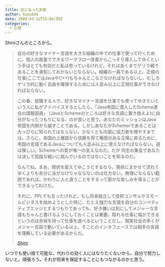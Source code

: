 ```yaml
---
title: 気になった文章
author: kazu634
date: 2008-03-12T15:04:05Z
categories:
  - 引用
---
```

<div class="section">
<p>
    Shiroさんのところから。
</p>

<blockquote title="Shiro" cite="http://practical-scheme.net/wiliki/wiliki.cgi?Shiro">
<p>
      自分の好きなマイナー言語を大きな組織の中での仕事で使って行くために、個人の裁量でできるワークフロー改善からこっそり導入してゆくという手はとても有効だと私は思っているけれど、それはあくまでゲリラ戦であることを承知しておかないとならない。組織の一員である以上、正規の仕事(ここではJavaやC++)もちゃんとこなさなければならないし、むしろゲリラ的に動く自由を確保するためには人並み以上に正規仕事ができなければならない。
</p>

<p>
      この春、就職する人で、好きなマイナー言語を仕事でも使ってゆきたいという人に私がアドバイスするとしたら、「Java帝国に潜入したScheme連合の諜報部員」 (JavaとSchemeのところは好きな言語に置き換えよ)に自分がなったつもりになる、のが良いと思う。あなたのミッションはJava帝国を内側から崩すことである。しかしあなたがSchemerであることは大っぴらに知られてはならない。少なくとも内部に協力者を増やすまでは。さらに、帝国の上層部から信頼を得て権限のある立場に昇るために、帝国の言語であるJavaについても人並み以上に使えなければならない。道は険しい。Schemeへの愛が唯一の支えなのだ。だが 同志の集会であなたは決して孤独な戦いに挑んでいるのではないことを知るのだ。
</p>

<p>
      なんてね。まあ、現状を変えてゆこうとするなら、現状にまかせて流れてゆくよりも余分に泳がなけりゃならないのは仕方ない。無理にならない範囲であれば、かわりに人と違うことをするって密かな楽しみを得ることができるってわけだ。
</p>

<p>
      それに、PPLでも言ったけれど、もし将来独立して技術コンサルやスモールビジネスを始めようとした時に、たとえ強力な言語を自分のコンペティティブエッジとするつもりであっても、好き嫌いは別にしてメジャーな言語もちゃんと書けるようにしておくことは重要。取れる仕事に幅ができるというのは余裕を持って仕事を選べるということだし、現実社会の多くがメジャー言語で動いている以上、そことのインタフェースでは相手の言語を理解している必要があるからだ。
</p>

<p>
<cite><a href="http://practical-scheme.net/wiliki/wiliki.cgi?Shiro" onclick="__gaTracker('send', 'event', 'outbound-article', 'http://practical-scheme.net/wiliki/wiliki.cgi?Shiro', 'Shiro');" target="_blank">Shiro</a></cite>
</p>
</blockquote>

<p>
    いつでも使い捨て可能な、代わりの効く人にはなりたくないから、自分で努力しないと。頑張ろう。それが将来を保証することにもつながるのかと思う。
</p>
</div>
